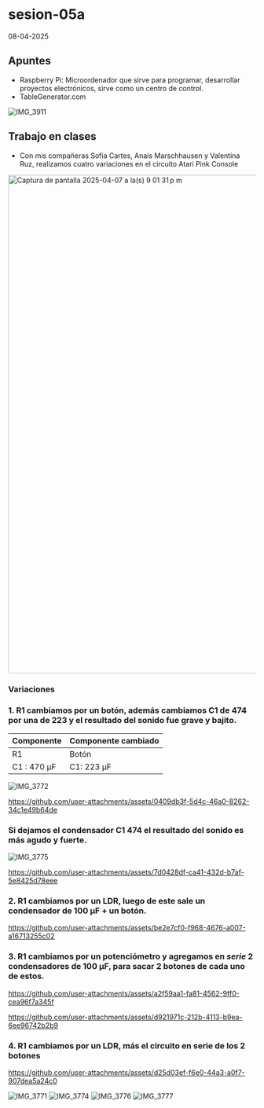 # sesion-05a

08-04-2025

## Apuntes

* Raspberry Pi: Microordenador que sirve para programar, desarrollar proyectos electrónicos, sirve como un centro de control.
* TableGenerator.com

![IMG_3911](https://github.com/user-attachments/assets/4131aca7-eedf-4f00-b921-9c8e96108c7e)

## Trabajo en clases 


* Con mis compañeras Sofia Cartes, Anais Marschhausen y Valentina Ruz, realizamos cuatro variaciones en el circuito Atari Pink Console


<img width="1015" alt="Captura de pantalla 2025-04-07 a la(s) 9 01 31 p m" src="https://github.com/user-attachments/assets/c1102537-5164-4e0c-b0e8-cc6fcda596a4" />

### Variaciones

### 1. R1 cambiamos por un botón, además cambiamos C1 de 474 por una de 223 y el resultado del sonido fue grave y bajito. 

| Componente | Componente cambiado | 
|----|---| 
|R1| Botón |
| C1 : 470 µF | C1: 223 µF |

![IMG_3772](https://github.com/user-attachments/assets/88163ec1-9de1-4069-977e-621f47c0f233)

https://github.com/user-attachments/assets/0409db3f-5d4c-46a0-8262-34c1e49b64de

### Si dejamos el condensador C1 474 el resultado del sonido es más agudo y fuerte.

![IMG_3775](https://github.com/user-attachments/assets/53e81270-cb53-45c3-b02f-1e9c43621570)

https://github.com/user-attachments/assets/7d0428df-ca41-432d-b7af-5e8425d78eee

### 2. R1 cambiamos por un LDR, luego de este sale un condensador de 100 µF + un botón.

https://github.com/user-attachments/assets/be2e7cf0-f968-4676-a007-a16713255c02

### 3. R1 cambiamos por un potenciómetro y agregamos en _serie_ 2 condensadores de 100 µF, para sacar 2 botones de cada uno de estos.

https://github.com/user-attachments/assets/a2f59aa1-fa81-4562-9ff0-cea96f7a345f


https://github.com/user-attachments/assets/d921971c-212b-4113-b9ea-6ee96742b2b9


### 4. R1 cambiamos por un LDR, más el circuito en serie de los 2 botones

https://github.com/user-attachments/assets/d25d03ef-f6e0-44a3-a0f7-907dea5a24c0


![IMG_3771](https://github.com/user-attachments/assets/ebb61b19-bf62-4360-8b8d-f134034e9b49)
![IMG_3774](https://github.com/user-attachments/assets/d1b3e395-4891-4517-a551-630698f512b1)
![IMG_3776](https://github.com/user-attachments/assets/e265ec21-63fc-41aa-adf8-852d39e6a39c)
![IMG_3777](https://github.com/user-attachments/assets/9e855bb1-f1ec-4e93-8433-29a759a9e33a)




